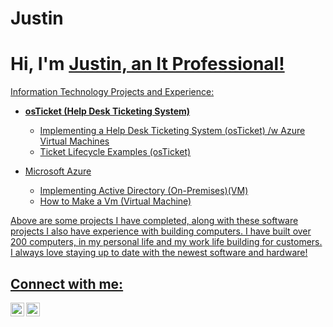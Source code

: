 # Justin
<h1>Hi, I'm <a href="https://www.linkedin.com/in/justin-hewitt-9a6392282/">Justin, an It Professional!</h2>
  
Information Technology Projects and Experience:</h2>

- <b>osTicket (Help Desk Ticketing System)</b>
  - Implementing a Help Desk Ticketing System (osTicket) /w Azure Virtual Machines
  - Ticket Lifecycle Examples (osTicket)
    
- Microsoft Azure
  -  Implementing Active Directory (On-Premises)(VM)</b>
  -  How to Make a Vm (Virtual Machine)

 Above are some projects I have completed, along with these software projects I also have experience with building computers.
  I have built over 200 computers, in my personal life and my work life building for customers. I always love staying up to date with the newest software and hardware! 

<h2>Connect with me:</h2>
<img align="left" alt="Josh | LinkedIn" width="22px" src="https://cdn.jsdelivr.net/npm/simple-icons@v3/icons/linkedin.svg" />
<img align="left" alt="Josh | Instagram" width="22px" src="https://cdn.jsdelivr.net/npm/simple-icons@v3/icons/instagram.svg" />

[instagram]: https://www.instagram.com/Jane
[linkedin]: https://linkedin.com/in/Jane
